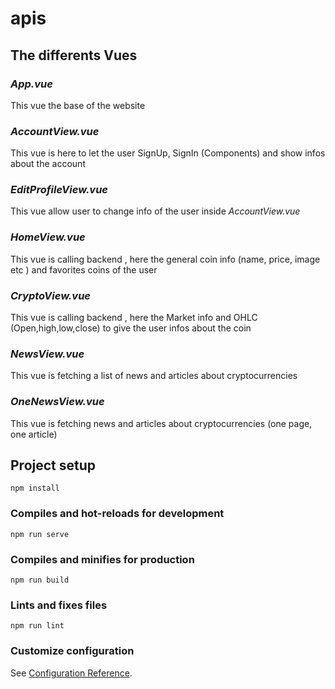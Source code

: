 # apis

## The differents Vues

### *App.vue*

This vue the base of the website

### *AccountView.vue*

This vue is here to let the user SignUp, SignIn (Components) and show infos about the account

### *EditProfileView.vue*

This vue allow user to change info of the user inside *AccountView.vue*

### *HomeView.vue*

This vue is calling backend , here the general coin info (name, price, image etc ) and favorites coins of the user 

### *CryptoView.vue*

This vue is calling backend , here the Market info and OHLC (Open,high,low,close) to give the user infos about the coin

### *NewsView.vue*

This vue is fetching a list of news and articles about cryptocurrencies 

### *OneNewsView.vue*

This vue is fetching news and articles about cryptocurrencies (one page, one article)

## Project setup
```
npm install
```

### Compiles and hot-reloads for development
```
npm run serve
```

### Compiles and minifies for production
```
npm run build
```

### Lints and fixes files
```
npm run lint
```

### Customize configuration
See [Configuration Reference](https://cli.vuejs.org/config/).
